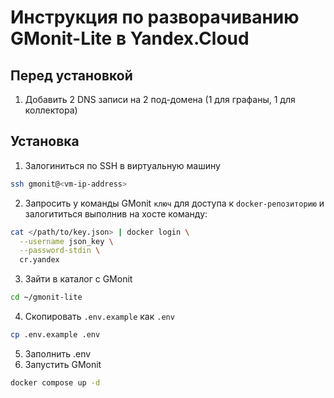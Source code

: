 # Инструкция по разворачиванию GMonit-Lite в Yandex.Cloud
## Перед установкой
1. Добавить 2 DNS записи на 2 под-домена (1 для графаны, 1 для
   коллектора)

## Установка
1. Залогиниться по SSH в виртуальную машину
```sh
ssh gmonit@<vm-ip-address>
```
2. Запросить у команды GMonit `ключ` для доступа к `docker-репозиторию`
и залогититься выполнив на хосте команду:
```sh
cat </path/to/key.json> | docker login \
  --username json_key \
  --password-stdin \
  cr.yandex
```
3. Зайти в каталог с GMonit
```sh
cd ~/gmonit-lite
```
4. Скопировать `.env.example` как `.env`
```sh
cp .env.example .env
```
5. Заполнить .env
6. Запустить GMonit
```sh
docker compose up -d
```
